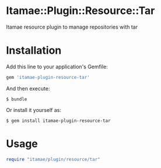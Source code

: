 Itamae::Plugin::Resource::Tar
==========================

Itamae resource plugin to manage repositories with tar

Installation
==========================

Add this line to your application's Gemfile:

```ruby
gem 'itamae-plugin-resource-tar'
```

And then execute:

```shell
$ bundle
```

Or install it yourself as:

```
$ gem install itamae-plugin-resource-tar
```

Usage
==========================

```ruby
require "itamae/plugin/resource/tar"

```
